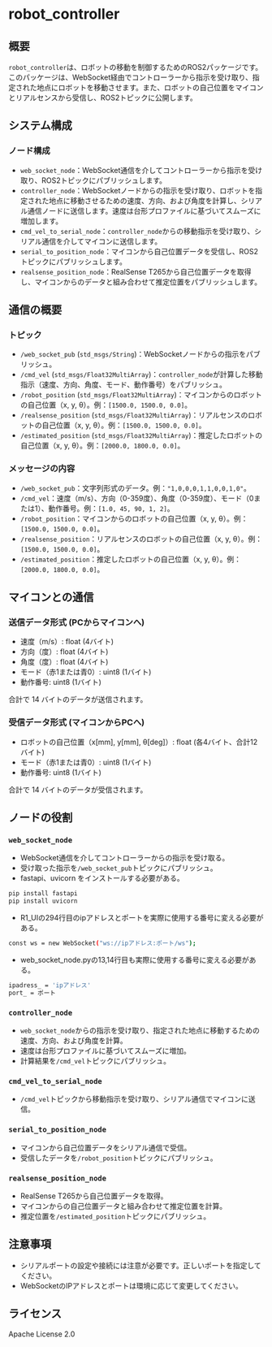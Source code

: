 # robot_controller

## 概要
`robot_controller`は、ロボットの移動を制御するためのROS2パッケージです。このパッケージは、WebSocket経由でコントローラーから指示を受け取り、指定された地点にロボットを移動させます。また、ロボットの自己位置をマイコンとリアルセンスから受信し、ROS2トピックに公開します。

## システム構成
### ノード構成
- `web_socket_node`：WebSocket通信を介してコントローラーから指示を受け取り、ROS2トピックにパブリッシュします。
- `controller_node`：WebSocketノードからの指示を受け取り、ロボットを指定された地点に移動させるための速度、方向、および角度を計算し、シリアル通信ノードに送信します。速度は台形プロファイルに基づいてスムーズに増加します。
- `cmd_vel_to_serial_node`：`controller_node`からの移動指示を受け取り、シリアル通信を介してマイコンに送信します。
- `serial_to_position_node`：マイコンから自己位置データを受信し、ROS2トピックにパブリッシュします。
- `realsense_position_node`：RealSense T265から自己位置データを取得し、マイコンからのデータと組み合わせて推定位置をパブリッシュします。

## 通信の概要
### トピック
- `/web_socket_pub` (`std_msgs/String`)：WebSocketノードからの指示をパブリッシュ。
- `/cmd_vel` (`std_msgs/Float32MultiArray`)：`controller_node`が計算した移動指示（速度、方向、角度、モード、動作番号）をパブリッシュ。
- `/robot_position` (`std_msgs/Float32MultiArray`)：マイコンからのロボットの自己位置（x, y, θ）。例：`[1500.0, 1500.0, 0.0]`。
- `/realsense_position` (`std_msgs/Float32MultiArray`)：リアルセンスのロボットの自己位置（x, y, θ）。例：`[1500.0, 1500.0, 0.0]`。
- `/estimated_position` (`std_msgs/Float32MultiArray`)：推定したロボットの自己位置（x, y, θ）。例：`[2000.0, 1800.0, 0.0]`。

### メッセージの内容
- `/web_socket_pub`：文字列形式のデータ。例：`"1,0,0,0,1,1,0,0,1,0"`。
- `/cmd_vel`：速度（m/s）、方向（0-359度）、角度（0-359度）、モード（0または1）、動作番号。例：`[1.0, 45, 90, 1, 2]`。
- `/robot_position`：マイコンからのロボットの自己位置（x, y, θ）。例：`[1500.0, 1500.0, 0.0]`。
- `/realsense_position`：リアルセンスのロボットの自己位置（x, y, θ）。例：`[1500.0, 1500.0, 0.0]`。
- `/estimated_position`：推定したロボットの自己位置（x, y, θ）。例：`[2000.0, 1800.0, 0.0]`。

## マイコンとの通信
### 送信データ形式 (PCからマイコンへ)
- 速度（m/s）: float (4バイト)
- 方向（度）: float (4バイト)
- 角度（度）: float (4バイト)
- モード（赤1または青0）: uint8 (1バイト)
- 動作番号: uint8 (1バイト)

合計で 14 バイトのデータが送信されます。

### 受信データ形式 (マイコンからPCへ)
- ロボットの自己位置（x[mm], y[mm], θ[deg]）: float (各4バイト、合計12バイト)
- モード（赤1または青0）: uint8 (1バイト)
- 動作番号: uint8 (1バイト)

合計で 14 バイトのデータが受信されます。

## ノードの役割
### `web_socket_node`
- WebSocket通信を介してコントローラーからの指示を受け取る。
- 受け取った指示を`/web_socket_pub`トピックにパブリッシュ。
- fastapi、uvicorn をインストールする必要がある。
```bash
pip install fastapi
pip install uvicorn
```
- R1_UIの294行目のipアドレスとポートを実際に使用する番号に変える必要がある。
```bash
const ws = new WebSocket("ws://ipアドレス:ポート/ws");
```
- web_socket_node.pyの13,14行目も実際に使用する番号に変える必要がある。
```bash
ipadress_ = 'ipアドレス'
port_ = ポート
```

### `controller_node`
- `web_socket_node`からの指示を受け取り、指定された地点に移動するための速度、方向、および角度を計算。
- 速度は台形プロファイルに基づいてスムーズに増加。
- 計算結果を`/cmd_vel`トピックにパブリッシュ。

### `cmd_vel_to_serial_node`
- `/cmd_vel`トピックから移動指示を受け取り、シリアル通信でマイコンに送信。

### `serial_to_position_node`
- マイコンから自己位置データをシリアル通信で受信。
- 受信したデータを`/robot_position`トピックにパブリッシュ。

### `realsense_position_node`
- RealSense T265から自己位置データを取得。
- マイコンからの自己位置データと組み合わせて推定位置を計算。
- 推定位置を`/estimated_position`トピックにパブリッシュ。

## 注意事項
- シリアルポートの設定や接続には注意が必要です。正しいポートを指定してください。
- WebSocketのIPアドレスとポートは環境に応じて変更してください。

## ライセンス
Apache License 2.0
